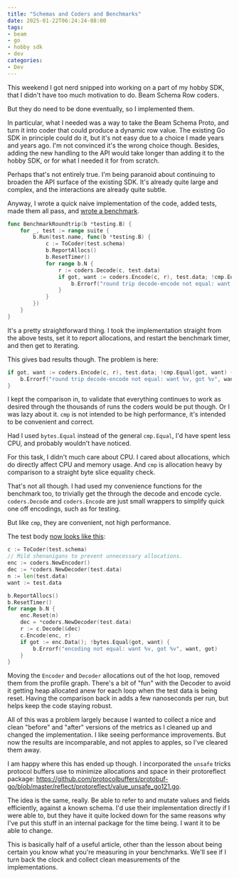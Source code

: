 ```yaml
---
title: "Schemas and Coders and Benchmarks"
date: 2025-01-22T06:24:24-08:00
tags:
- beam
- go
- hobby sdk
- dev
categories:
- Dev
---
```


This weekend I got nerd snipped into working on a part of my hobby SDK, that
I didn't have too much motivation to do. Beam Schema Row coders.

But they do need to be done eventually, so I implemented them.

In particular, what I needed was a way to take the Beam Schema Proto, and turn
it into coder that could produce a dynamic row value. The existing Go SDK in
principle could do it, but it's not easy due to a choice I made years and years
ago. I'm not convinced it's the wrong choice though. Besides, adding the new handling
to the API would take longer than adding it to the hobby SDK, or for what I needed
it for from scratch.

Perhaps that's not entirely true. I'm being paranoid about continuing to broaden
the API surface of the existing SDK. It's already quite large and complex, and
the interactions are already quite subtle.

Anyway, I wrote a quick naive implementation of the code, added tests, made them all
pass, and [wrote a benchmark](https://github.com/lostluck/beam-go/blob/9429632fa47a6752671c4a4d6ad0325742485599/internal/schema/schema_test.go#L143).

```go
func BenchmarkRoundtrip(b *testing.B) {
	for _, test := range suite {
		b.Run(test.name, func(b *testing.B) {
			c := ToCoder(test.schema)
			b.ReportAllocs()
			b.ResetTimer()
			for range b.N {
				r := coders.Decode(c, test.data)
				if got, want := coders.Encode(c, r), test.data; !cmp.Equal(got, want) {
					b.Errorf("round trip decode-encode not equal: want %v, got %v", want, got)
				}
			}
		})
	}
}
```

It's a pretty straightforward thing. I took the implementation straight from the
above tests, set it to report allocations, and restart the benchmark timer, and
then get to iterating.

This gives bad results though. The problem is here:

```go
if got, want := coders.Encode(c, r), test.data; !cmp.Equal(got, want) {
    b.Errorf("round trip decode-encode not equal: want %v, got %v", want, got)
}
```

I kept the comparison in, to validate that everything continues to work as
desired through the thousands of runs the coders would be put though. Or I was
lazy about it. `cmp` is not intended to be high performance, it's intended to be
convenient and correct.

Had I used `bytes.Equal` instead of the general `cmp.Equal`,
I'd have spent less CPU, and probably wouldn't have noticed.

For this task, I didn't much care about CPU. I cared about allocations, which do
directly affect CPU and memory usage. And `cmp` is allocation heavy by
comparison to a straight byte slice equality check.

That's not all though. I had used my convenience functions for the benchmark too,
to trivially get the through the decode and encode cycle. 
`coders.Decode` and `coders.Encode` are just small wrappers to simplify quick one
off encodings, such as for testing. 

But like `cmp`, they are convenient, not high performance.

The test body [now looks like this](https://github.com/lostluck/beam-go/blob/53c2c2b073dce1eebbd4090b2d642362f277c895/internal/schema/schema_test.go#L225): 

```go
c := ToCoder(test.schema)
// Mild shenanigans to prevent unnecessary allocations.
enc := coders.NewEncoder()
dec := *coders.NewDecoder(test.data)
n := len(test.data)
want := test.data

b.ReportAllocs()
b.ResetTimer()
for range b.N {
    enc.Reset(n)
    dec = *coders.NewDecoder(test.data)
    r := c.Decode(&dec)
    c.Encode(enc, r)
    if got := enc.Data(); !bytes.Equal(got, want) {
        b.Errorf("encoding not equal: want %v, got %v", want, got)
    }
}
```

Moving the `Encoder` and `Decoder` allocations out of the hot loop, removed them
from the profile graph. There's a bit of "fun" with the Decoder to avoid it
getting heap allocated anew for each loop when the test data is being reset.
Having the comparison back in adds a few nanoseconds per run, but helps keep the
code staying robust.

All of this was a problem largely because I wanted to collect a nice and clean
"before" and "after" versions of the metrics as I cleaned up and changed the
implementation. I like seeing performance improvements. But now the results are
incomparable, and not apples to apples, so I've cleared them away.

I am happy where this has ended up though. I incorporated the `unsafe` tricks
protocol buffers use to minimize allocations and space in their protoreflect
package: https://github.com/protocolbuffers/protobuf-go/blob/master/reflect/protoreflect/value_unsafe_go121.go.

The idea is the same, really. Be able to refer to and mutate values and fields
efficiently, against a known schema. I'd use their implementation directly if I
were able to, but they have it quite locked down for the same reasons why I've
put this stuff in an internal package for the time being. I want it to be able
to change.

This is basically half of a useful article, other than the lesson about
being certain you know what you're measuring in your benchmarks. We'll see if
I  turn back the clock and collect clean measurements of the implementations.
